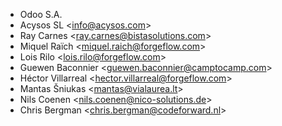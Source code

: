 - Odoo S.A.
- Acysos SL \<<info@acysos.com>\>
- Ray Carnes \<<ray.carnes@bistasolutions.com>\>
- Miquel Raïch \<<miquel.raich@forgeflow.com>\>
- Lois Rilo \<<lois.rilo@forgeflow.com>\>
- Guewen Baconnier \<<guewen.baconnier@camptocamp.com>\>
- Héctor Villarreal \<<hector.villarreal@forgeflow.com>\>
- Mantas Šniukas \<<mantas@vialaurea.lt>\>
- Nils Coenen \<<nils.coenen@nico-solutions.de>\>
- Chris Bergman \<<chris.bergman@codeforward.nl>\>
